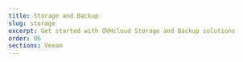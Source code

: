 ```yaml
---
title: Storage and Backup
slug: storage
excerpt: Get started with OVHcloud Storage and Backup solutions
order: 06
sections: Veeam
---
```

